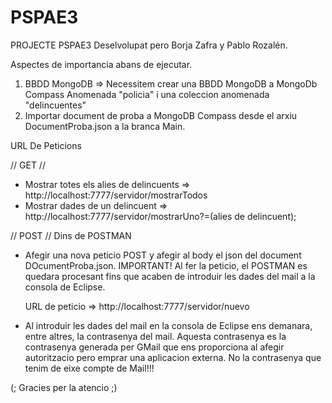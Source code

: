 # PSPAE3
PROJECTE PSPAE3 
Deselvolupat pero Borja Zafra y Pablo Rozalén. 

Aspectes de importancia abans de ejecutar. 

1. BBDD MongoDB => Necessitem crear una BBDD MongoDB a MongoDb Compass Anomenada "policia" i una coleccion anomenada "delincuentes"
2. Importar document de proba a MongoDB Compass desde el arxiu DocumentProba.json a la branca Main. 

URL De Peticions 
 
 // GET // 
 - Mostrar totes els alies de delincuents => http://localhost:7777/servidor/mostrarTodos
 - Mostrar dades de un delincuent => http://localhost:7777/servidor/mostrarUno?=(alies de delincuent);
 
 // POST //
 Dins de POSTMAN 
 - Afegir una nova peticio POST y afegir al body el json del document DOcumentProba.json. 
   IMPORTANT! Al fer la peticio, el POSTMAN es quedara procesant fins que acaben de introduir les dades del mail a la consola de Eclipse. 
   
   URL de peticio => http://localhost:7777/servidor/nuevo
   
 - Al introduir les dades del mail en la consola de Eclipse ens demanara, entre altres, la contrasenya del mail. Aquesta contrasenya es la contrasenya generada per GMail    que ens proporciona al afegir autoritzacio pero emprar una aplicacion externa. No la contrasenya que tenim de eixe compte de Mail!!!
 
  (; Gracies per la atencio ;)
